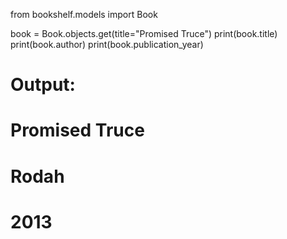from bookshelf.models import Book

book = Book.objects.get(title="Promised Truce")
print(book.title)
print(book.author)
print(book.publication_year)

# Output:
# Promised Truce
# Rodah
# 2013
